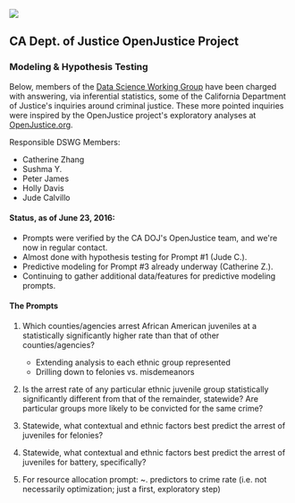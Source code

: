![](figure/ca_openjustice.png)
## CA Dept. of Justice OpenJustice Project
### Modeling & Hypothesis Testing

Below, members of the [Data Science Working Group](https://github.com/sfbrigade/data-science-wg) have been charged with answering, via inferential statistics, some of the California Department of Justice's inquiries around criminal justice. These more pointed inquiries were inspired by the OpenJustice project's exploratory analyses at [OpenJustice.org](http://wwww.openjustice.org).  

Responsible DSWG Members:
+ Catherine Zhang
+ Sushma Y.
+ Peter James
+ Holly Davis
+ Jude Calvillo

#### Status, as of June 23, 2016:

+ Prompts were verified by the CA DOJ's OpenJustice team, and we're now in regular contact.
+ Almost done with hypothesis testing for Prompt #1 (Jude C.).
+ Predictive modeling for Prompt #3 already underway (Catherine Z.).
+ Continuing to gather additional data/features for predictive modeling prompts.

#### The Prompts

1. Which counties/agencies arrest African American juveniles at a statistically significantly higher rate than that of other counties/agencies?
    - Extending analysis to each ethnic group represented
    - Drilling down to felonies vs. misdemeanors
    
2. Is the arrest rate of any particular ethnic juvenile group statistically significantly different from that of the remainder, statewide? Are particular groups more likely to be convicted for the same crime?

3. Statewide, what contextual and ethnic factors best predict the arrest of juveniles for felonies?

4. Statewide, what contextual and ethnic factors best predict the arrest of juveniles for battery, specifically?

5. For resource allocation prompt: ~. predictors to crime rate (i.e. not necessarily optimization; just a first, exploratory step)


